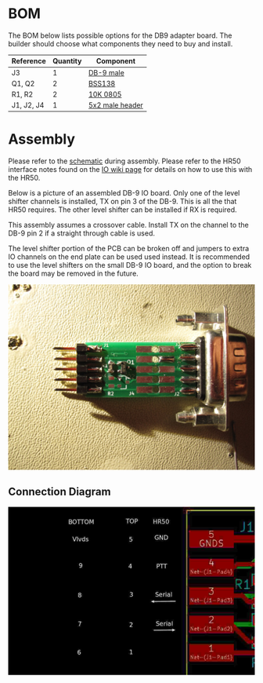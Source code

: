 

# BOM

The BOM below lists possible options for the DB9 adapter board. The builder should choose what components they need to buy and install.

| Reference | Quantity | Component |
| --------- | -------- | --------- |
| J3 | 1 | [DB-9 male](https://www.digikey.com/product-detail/en/edac-inc/627-009-220-047/151-1197-ND/1298747) |
| Q1, Q2 | 2 | [BSS138](https://www.digikey.com/product-detail/en/micro-commercial-co/BSS138W-TP/BSS138W-TPMSCT-ND/6616168) |
| R1, R2 | 2 | [10K 0805](https://www.digikey.com/product-detail/en/yageo/RC0805FR-0710KL/311-10.0KCRCT-ND/730482) |
| J1, J2, J4 | 1 | [5x2 male header](https://www.digikey.com/product-detail/en/sullins-connector-solutions/PRPC005DAAN-RC/S2011EC-05-ND/2775289) |

# Assembly

Please refer to the [schematic](db9.pdf) during assembly. Please refer to the HR50 interface notes found on the [IO wiki page](https://github.com/softerhardware/Hermes-Lite2/wiki/IO#io-boards) for details on how to use this with the HR50.

Below is a picture of an assembled DB-9 IO board. Only one of the level shifter channels is installed, TX on pin 3 of the DB-9. This is all the that HR50 requires. The other level shifter can be installed if RX is required.

This assembly assumes a crossover cable. Install TX on the channel to the DB-9 pin 2 if a straight through cable is used.

The level shifter portion of the PCB can be broken off and jumpers to extra IO channels on the end plate can be used used instead. It is recommended to use the level shifters on the small DB-9 IO board, and the option to break the board may be removed in the future.

![](../pictures/db9assembly.jpg)

## Connection Diagram

![db9_wiring](../pictures/db9_wiring.jpg)


